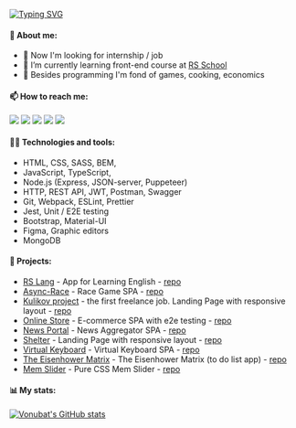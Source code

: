 [![Typing SVG](https://readme-typing-svg.demolab.com?font=Fira+Code&pause=1000&color=40c463&width=435&lines=Hi%2C+I'm+Egor;Front-end+Developer)](https://git.io/typing-svg)

#### 🧙 About me:

- 🔭 Now I'm looking for internship / job
- 🌱 I’m currently learning front-end course at [RS School](https://rs.school/)
- 🥊 Besides programming I'm fond of games, cooking, economics

#### 📫 How to reach me:

[<img src="https://img.shields.io/badge/Gmail-D14836?style=for-the-badge&logo=gmail&logoColor=white">](mailto:vonubat@gmail.com)
[<img src="https://img.shields.io/badge/Telegram-2CA5E0?style=for-the-badge&logo=telegram&logoColor=white">](https://t.me/mortally_happy)
[<img src="https://img.shields.io/badge/%3CDiscord%3E-%237289DA.svg?style=for-the-badge&logo=discord&logoColor=white">](https://discordapp.com/users/750047594432036885)
[<img src="https://img.shields.io/badge/Skype-%2300AFF0.svg?style=for-the-badge&logo=Skype&logoColor=white">](https://join.skype.com/invite/oIbhH4O0J6H8)
[<img src="https://img.shields.io/badge/linkedin-%230077B5.svg?style=for-the-badge&logo=linkedin&logoColor=white">](https://www.linkedin.com/in/egor-tabunov/)

#### 👨‍💻 Technologies and tools:

- HTML, CSS, SASS, BEM,
- JavaScript, TypeScript,
- Node.js (Express, JSON-server, Puppeteer)
- HTTP, REST API, JWT, Postman, Swagger
- Git, Webpack, ESLint, Prettier
- Jest, Unit / E2E testing
- Bootstrap, Material-UI
- Figma, Graphic editors
- MongoDB
<!--- - React, Next.js, Redux Toolkit, RTK Query-->

#### 💾 Projects:

- [RS Lang](https://vonubat.github.io/rs-lang/) - App for Learning English - [repo](https://github.com/Vonubat/rs-lang)
- [Async-Race](https://vonubat.github.io/async-race/) - Race Game SPA - [repo](https://github.com/Vonubat/async-race)
- [Kulikov project](https://vonubat.github.io/kulikov-project/) - the first freelance job. Landing Page with responsive layout - [repo](https://github.com/Vonubat/kulikov-project)
- [Online Store](https://vonubat.github.io/online-store/) - E-commerce SPA with e2e testing - [repo](https://github.com/Vonubat/online-store)
- [News Portal](https://vonubat.github.io/news-portal) - News Aggregator SPA - [repo](https://github.com/Vonubat/news-portal)
- [Shelter](https://vonubat.github.io/shelter) - Landing Page with responsive layout - [repo](https://github.com/Vonubat/shelter)
- [Virtual Keyboard](https://vonubat.github.io/virtual-keyboard/) - Virtual Keyboard SPA - [repo](https://github.com/Vonubat/virtual-keyboard)
- [The Eisenhower Matrix](https://vonubat.github.io/eisenhower-matrix/) - The Eisenhower Matrix (to do list app) - [repo](https://github.com/Vonubat/eisenhower-matrix)
- [Mem Slider](https://vonubat.github.io/css-mem-slider) - Pure CSS Mem Slider - [repo](https://github.com/Vonubat/css-mem-slider)

#### 📊 My stats:

[![Vonubat's GitHub stats](https://github-readme-stats.vercel.app/api?username=Vonubat&show_icons=true&theme=graywhite)](https://github.com/anuraghazra/github-readme-stats)
